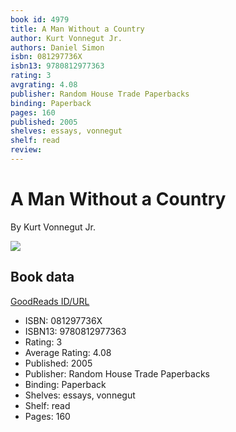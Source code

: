 ```yaml
---
book id: 4979
title: A Man Without a Country
author: Kurt Vonnegut Jr.
authors: Daniel Simon
isbn: 081297736X
isbn13: 9780812977363
rating: 3
avgrating: 4.08
publisher: Random House Trade Paperbacks
binding: Paperback
pages: 160
published: 2005
shelves: essays, vonnegut
shelf: read
review: 
---
```


# A Man Without a Country

By Kurt Vonnegut Jr.

![](https://i.gr-assets.com/images/S/compressed.photo.goodreads.com/books/1330997432l/4979.jpg)

## Book data

[GoodReads ID/URL](https://www.goodreads.com/book/show/4979)

- ISBN: 081297736X
- ISBN13: 9780812977363
- Rating: 3
- Average Rating: 4.08
- Published: 2005
- Publisher: Random House Trade Paperbacks
- Binding: Paperback
- Shelves: essays, vonnegut
- Shelf: read
- Pages: 160

